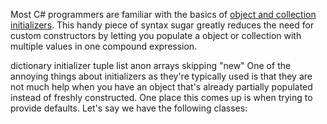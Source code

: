 Most C# programmers are familiar with the basics of <a href="http://msdn.microsoft.com/en-us/library/bb384062.aspx">object and collection initializers</a>. This handy piece of syntax sugar greatly reduces the need for custom constructors by letting you populate a object or collection with multiple values in one compound expression.





dictionary initializer
tuple list
anon arrays
skipping "new"
One of the annoying things about initializers as they're typically used is that they are not much help when you have an object that's already partially populated instead of freshly constructed. One place this comes up is when trying to provide defaults. Let's say we have the following classes:

<pre>

<pre>